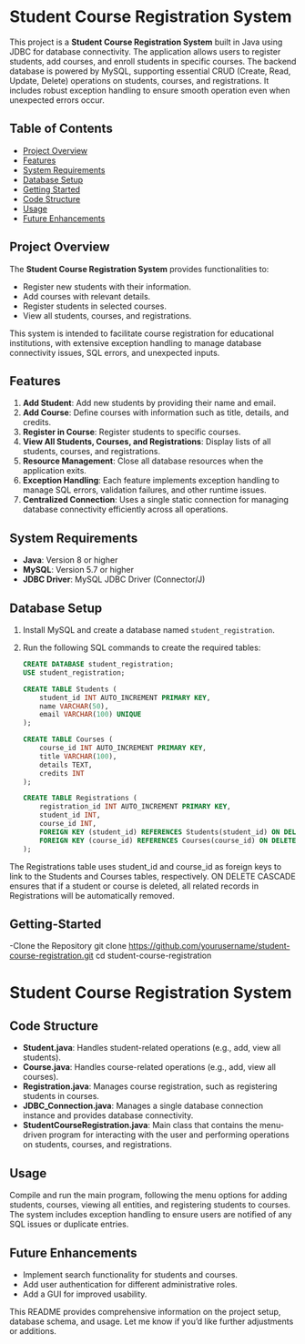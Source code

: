 # Student Course Registration System

This project is a **Student Course Registration System** built in Java using JDBC for database connectivity. The application allows users to register students, add courses, and enroll students in specific courses. The backend database is powered by MySQL, supporting essential CRUD (Create, Read, Update, Delete) operations on students, courses, and registrations. It includes robust exception handling to ensure smooth operation even when unexpected errors occur.

## Table of Contents
- [Project Overview](#project-overview)
- [Features](#features)
- [System Requirements](#system-requirements)
- [Database Setup](#database-setup)
- [Getting Started](#getting-started)
- [Code Structure](#code-structure)
- [Usage](#usage)
- [Future Enhancements](#future-enhancements)

## Project Overview
The **Student Course Registration System** provides functionalities to:
- Register new students with their information.
- Add courses with relevant details.
- Register students in selected courses.
- View all students, courses, and registrations.

This system is intended to facilitate course registration for educational institutions, with extensive exception handling to manage database connectivity issues, SQL errors, and unexpected inputs.

## Features
1. **Add Student**: Add new students by providing their name and email.
2. **Add Course**: Define courses with information such as title, details, and credits.
3. **Register in Course**: Register students to specific courses.
4. **View All Students, Courses, and Registrations**: Display lists of all students, courses, and registrations.
5. **Resource Management**: Close all database resources when the application exits.
6. **Exception Handling**: Each feature implements exception handling to manage SQL errors, validation failures, and other runtime issues.
7. **Centralized Connection**: Uses a single static connection for managing database connectivity efficiently across all operations.

## System Requirements
- **Java**: Version 8 or higher
- **MySQL**: Version 5.7 or higher
- **JDBC Driver**: MySQL JDBC Driver (Connector/J)

## Database Setup

1. Install MySQL and create a database named `student_registration`.
2. Run the following SQL commands to create the required tables:

   ```sql
   CREATE DATABASE student_registration;
   USE student_registration;

   CREATE TABLE Students (
       student_id INT AUTO_INCREMENT PRIMARY KEY,
       name VARCHAR(50),
       email VARCHAR(100) UNIQUE
   );

   CREATE TABLE Courses (
       course_id INT AUTO_INCREMENT PRIMARY KEY,
       title VARCHAR(100),
       details TEXT,
       credits INT
   );

   CREATE TABLE Registrations (
       registration_id INT AUTO_INCREMENT PRIMARY KEY,
       student_id INT,
       course_id INT,
       FOREIGN KEY (student_id) REFERENCES Students(student_id) ON DELETE CASCADE,
       FOREIGN KEY (course_id) REFERENCES Courses(course_id) ON DELETE CASCADE
   );

The Registrations table uses student_id and course_id as foreign keys to link to the Students and Courses tables, respectively. ON DELETE CASCADE ensures that if a student or course is deleted, all related records in Registrations will be automatically removed.

## Getting-Started

  -Clone the Repository
      git clone https://github.com/yourusername/student-course-registration.git
      cd student-course-registration


# Student Course Registration System

## Code Structure

- **Student.java**: Handles student-related operations (e.g., add, view all students).
- **Course.java**: Handles course-related operations (e.g., add, view all courses).
- **Registration.java**: Manages course registration, such as registering students in courses.
- **JDBC_Connection.java**: Manages a single database connection instance and provides database connectivity.
- **StudentCourseRegistration.java**: Main class that contains the menu-driven program for interacting with the user and performing operations on students, courses, and registrations.


## Usage

Compile and run the main program, following the menu options for adding students, courses, viewing all entities, and registering students to courses. The system includes exception handling to ensure users are notified of any SQL issues or duplicate entries.

## Future Enhancements

- Implement search functionality for students and courses.
- Add user authentication for different administrative roles.
- Add a GUI for improved usability.

This README provides comprehensive information on the project setup, database schema, and usage. Let me know if you’d like further adjustments or additions.


  
